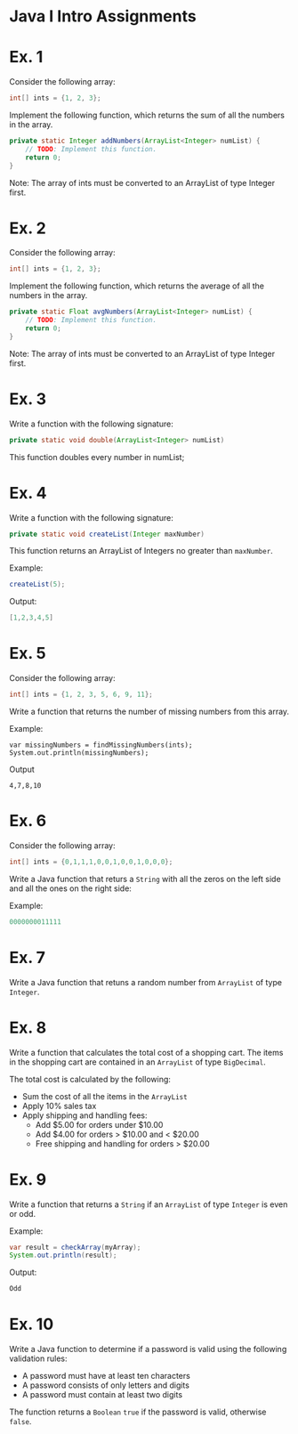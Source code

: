 
# Java I Intro Assignments

# Ex. 1
Consider the following array:

```java
int[] ints = {1, 2, 3};
```

Implement the following function, which returns the sum of all the numbers in the array.

```java
private static Integer addNumbers(ArrayList<Integer> numList) {
    // TODO: Implement this function.
    return 0; 
}
```

Note: The array of ints must be converted to an ArrayList of type Integer first.

# Ex. 2
Consider the following array:

```java
int[] ints = {1, 2, 3};
```

Implement the following function, which returns the average of all the numbers in the array.

```java
private static Float avgNumbers(ArrayList<Integer> numList) {
    // TODO: Implement this function.
    return 0; 
}
```

Note: The array of ints must be converted to an ArrayList of type Integer first.

# Ex. 3
Write a function with the following signature:

```java
private static void double(ArrayList<Integer> numList)
```

This function doubles every number in numList;

# Ex. 4
Write a function with the following signature:

```java
private static void createList(Integer maxNumber)
```

This function returns an ArrayList of Integers no greater than `maxNumber`.

Example:
```java
createList(5);
```

Output:
```java
[1,2,3,4,5]
```

# Ex. 5
Consider the following array:

```java
int[] ints = {1, 2, 3, 5, 6, 9, 11};
```

Write a function that returns the number of missing numbers from this array.

Example:
```
var missingNumbers = findMissingNumbers(ints);
System.out.println(missingNumbers);
```
Output
```
4,7,8,10
```

# Ex. 6
Consider the following array:
```java
int[] ints = {0,1,1,1,0,0,1,0,0,1,0,0,0};
```

Write a Java function that returs a `String` with all the zeros on the left side and all the ones on the right side:

Example:
```java
0000000011111
```

# Ex. 7
Write a Java function that retuns a random number from `ArrayList` of type `Integer`.

# Ex. 8
Write a function that calculates the total cost of a shopping cart.  The items
in the shopping cart are contained in an `ArrayList` of type `BigDecimal`.

The total cost is calculated by the following:
- Sum the cost of all the items in the `ArrayList`
- Apply 10% sales tax
- Apply shipping and handling fees:
    - Add $5.00 for orders under $10.00
    - Add $4.00 for orders > $10.00 and < $20.00
    - Free shipping and handling for orders > $20.00

# Ex. 9
Write a function that returns a `String` if an `ArrayList` of type `Integer` is even or odd.

Example:
```java
var result = checkArray(myArray);
System.out.println(result);
```

Output:
```java
Odd
```

# Ex. 10
Write a Java function to determine if a password is valid using the following validation rules:

- A password must have at least ten characters
- A password consists of only letters and digits
- A password must contain at least two digits

The function returns a `Boolean` `true` if the password is valid, otherwise `false`.
